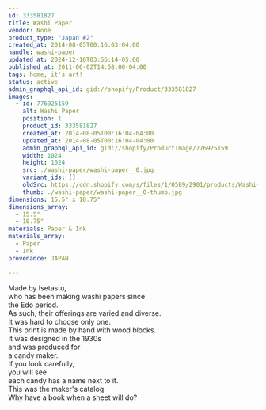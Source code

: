 ```yaml
---
id: 333581827
title: Washi Paper
vendor: None
product_type: "Japan #2"
created_at: 2014-08-05T00:16:03-04:00
handle: washi-paper
updated_at: 2024-12-10T03:56:14-05:00
published_at: 2011-06-02T14:58:00-04:00
tags: home, it's art!
status: active
admin_graphql_api_id: gid://shopify/Product/333581827
images:
  - id: 776925159
    alt: Washi Paper
    position: 1
    product_id: 333581827
    created_at: 2014-08-05T00:16:04-04:00
    updated_at: 2014-08-05T00:16:04-04:00
    admin_graphql_api_id: gid://shopify/ProductImage/776925159
    width: 1024
    height: 1024
    src: ./washi-paper/washi-paper__0.jpg
    variant_ids: []
    oldSrc: https://cdn.shopify.com/s/files/1/0589/2901/products/Washi-Paper_1.jpeg?v=1407212164
    thumb: ./washi-paper/washi-paper__0-thumb.jpg
dimensions: 15.5" x 10.75"
dimensions_array:
  - 15.5"
  - 10.75"
materials: Paper & Ink
materials_array:
  - Paper
  - Ink
provenance: JAPAN

---
```


Made by Isetastu,  
who has been making washi papers since  
the Edo period.  
As such, their offerings are varied and diverse.  
It was hard to choose only one.  
This print is made by hand with wood blocks.  
It was designed in the 1930s  
and was produced for  
a candy maker.  
If you look carefully,  
you will see  
each candy has a name next to it.  
This was the maker's catalog.  
Why have a book when a sheet will do?